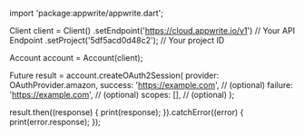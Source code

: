 import 'package:appwrite/appwrite.dart';

Client client = Client()
  .setEndpoint('https://cloud.appwrite.io/v1') // Your API Endpoint
  .setProject('5df5acd0d48c2'); // Your project ID

Account account = Account(client);

Future result = account.createOAuth2Session(
  provider: OAuthProvider.amazon,
  success: 'https://example.com', // (optional)
  failure: 'https://example.com', // (optional)
  scopes: [], // (optional)
);

result.then((response) {
  print(response);
}).catchError((error) {
  print(error.response);
});

